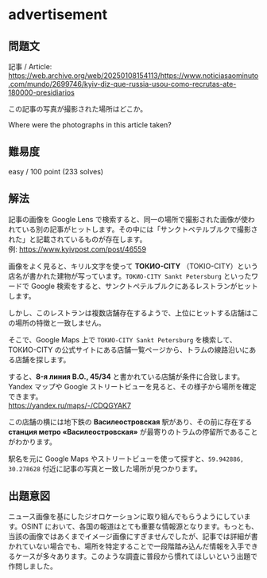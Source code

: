 # advertisement

## 問題文

記事 / Article:  
https://web.archive.org/web/20250108154113/https://www.noticiasaominuto.com/mundo/2699746/kyiv-diz-que-russia-usou-como-recrutas-ate-180000-presidiarios

この記事の写真が撮影された場所はどこか。

Where were the photographs in this article taken?

## 難易度

easy / 100 point (233 solves)

## 解法

記事の画像を Google Lens で検索すると、同一の場所で撮影された画像が使われている別の記事がヒットします。その中には「サンクトペテルブルクで撮影された」と記載されているものが存在します。  
例: https://www.kyivpost.com/post/46559

画像をよく見ると、キリル文字を使って **ТОКИО-CITY** （TOKIO-CITY）という店名が書かれた建物が写っています。`ТОКИО-CITY Sankt Petersburg` といったワードで Google 検索をすると、サンクトペテルブルクにあるレストランがヒットします。

しかし、このレストランは複数店舗存在するようで、上位にヒットする店舗はこの場所の特徴と一致しません。

そこで、Google Maps 上で `ТОКИО-CITY Sankt Petersburg` を検索して、ТОКИО-CITY の公式サイトにある店舗一覧ページから、トラムの線路沿いにある店舗を探します。

すると、**8-я линия В.О., 45/34** と書かれている店舗が条件に合致します。  
Yandex マップや Google ストリートビューを見ると、その様子から場所を確定できます。  
https://yandex.ru/maps/-/CDQGYAK7

この店舗の横には地下鉄の **Василеостровская** 駅があり、その前に存在する **станция метро «Василеостровская»** が最寄りのトラムの停留所であることがわかります。

駅名を元に Google Maps やストリートビューを使って探すと、`59.942886, 30.278628` 付近に記事の写真と一致した場所が見つかります。

## 出題意図

ニュース画像を基にしたジオロケーションに取り組んでもらうようにしています。OSINT において、各国の報道はとても重要な情報源となります。もっとも、当該の画像ではあくまでイメージ画像にすぎませんでしたが、記事では詳細が書かれていない場合でも、場所を特定することで一段階踏み込んだ情報を入手できるケースが多々あります。このような調査に普段から慣れてほしいという出題で作問しました。
